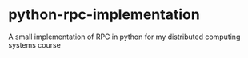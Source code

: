 # python-rpc-implementation
A small implementation of RPC in python for my distributed computing systems course
